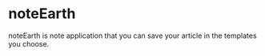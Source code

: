 # noteEarth

noteEarth is note application that you can save your article in the templates you choose.
